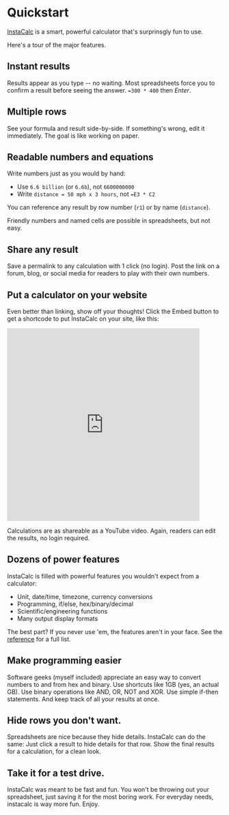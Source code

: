 # Quickstart

[InstaCalc](https://instacalc.com) is a smart, powerful calculator that's surprinsgly fun to use.

Here's a tour of the major features.

## Instant results

Results appear as you type -- no waiting. Most spreadsheets force you to confirm a result before seeing the answer. `=300 * 400` then *Enter*.

## Multiple rows

See your formula and result side-by-side. If something's wrong, edit it immediately. The goal is like working on paper.

## Readable numbers and equations

Write numbers just as you would by hand:

* Use `6.6 billion` (or `6.6b`), not `6600000000`
* Write `distance = 50 mph x 3 hours`, not `=E3 * C2`

You can reference any result by row number (`r1`) or by name (`distance`).

Friendly numbers and named cells are possible in spreadsheets, but not easy.

## Share any result

Save a permalink to any calculation with 1 click (no login). Post the link on a forum, blog, or social media for readers to play with their own numbers.

## Put a calculator on your website

Even better than linking, show off your thoughts! Click the Embed button to get a shortcode to put InstaCalc on your site, like this:

<iframe src="https://instacalc.com/42214/embed" width="450" height="450" frameborder="0"></iframe>

Calculations are as shareable as a YouTube video. Again, readers can edit the results, no login required.

## Dozens of power features

InstaCalc is filled with powerful features you wouldn't expect from a calculator:

* Unit, date/time, timezone, currency conversions
* Programming, if/else, hex/binary/decimal
* Scientific/engineering functions
* Many output display formats

The best part? If you never use 'em, the features aren't in your face. See the [reference](/reference.html) for a full list.

## Make programming easier

Software geeks (myself included) appreciate an easy way to convert numbers to and from hex and binary. Use shortcuts like 1GB (yes, an actual GB). Use binary operations like AND, OR, NOT and XOR. Use simple if-then statements. And keep track of all your results at once.

## Hide rows you don't want.

Spreadsheets are nice because they hide details. InstaCalc can do the same: Just click a result to hide details for that row. Show the final results for a calculation, for a clean look.

## Take it for a test drive.

InstaCalc was meant to be fast and fun. You won't be throwing out your spreadsheet, just saving it for the most boring work. For everyday needs, instacalc is way more fun. Enjoy.
